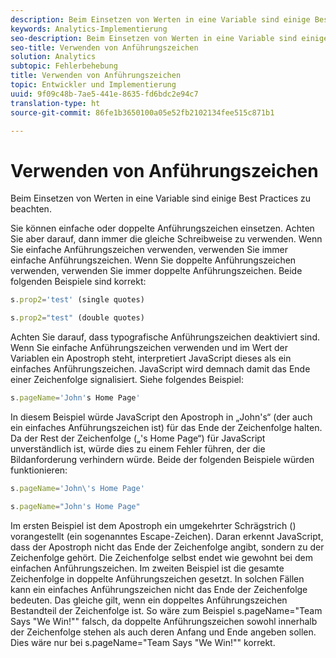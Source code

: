 ```yaml
---
description: Beim Einsetzen von Werten in eine Variable sind einige Best Practices zu beachten.
keywords: Analytics-Implementierung
seo-description: Beim Einsetzen von Werten in eine Variable sind einige Best Practices zu beachten.
seo-title: Verwenden von Anführungszeichen
solution: Analytics
subtopic: Fehlerbehebung
title: Verwenden von Anführungszeichen
topic: Entwickler und Implementierung
uuid: 9f09c48b-7ae5-441e-8635-fd6bdc2e94c7
translation-type: ht
source-git-commit: 86fe1b3650100a05e52fb2102134fee515c871b1

---
```



# Verwenden von Anführungszeichen

Beim Einsetzen von Werten in eine Variable sind einige Best Practices zu beachten.

Sie können einfache oder doppelte Anführungszeichen einsetzen. Achten Sie aber darauf, dann immer die gleiche Schreibweise zu verwenden. Wenn Sie einfache Anführungszeichen verwenden, verwenden Sie immer einfache Anführungszeichen. Wenn Sie doppelte Anführungszeichen verwenden, verwenden Sie immer doppelte Anführungszeichen. Beide folgenden Beispiele sind korrekt:

```js
s.prop2='test' (single quotes)
```

```js
s.prop2="test" (double quotes)
```

Achten Sie darauf, dass typografische Anführungszeichen deaktiviert sind. Wenn Sie einfache Anführungszeichen verwenden und im Wert der Variablen ein Apostroph steht, interpretiert JavaScript dieses als ein einfaches Anführungszeichen. JavaScript wird demnach damit das Ende einer Zeichenfolge signalisiert. Siehe folgendes Beispiel:

```js
s.pageName='John's Home Page'
```

In diesem Beispiel würde JavaScript den Apostroph in „John's“ (der auch ein einfaches Anführungszeichen ist) für das Ende der Zeichenfolge halten. Da der Rest der Zeichenfolge („'s Home Page“) für JavaScript unverständlich ist, würde dies zu einem Fehler führen, der die Bildanforderung verhindern würde. Beide der folgenden Beispiele würden funktionieren:

```js
s.pageName='John\'s Home Page'
```

```js
s.pageName="John's Home Page"
```

Im ersten Beispiel ist dem Apostroph ein umgekehrter Schrägstrich (\) vorangestellt (ein sogenanntes Escape-Zeichen). Daran erkennt JavaScript, dass der Apostroph nicht das Ende der Zeichenfolge angibt, sondern zu der Zeichenfolge gehört. Die Zeichenfolge selbst endet wie gewohnt bei dem einfachen Anführungszeichen. Im zweiten Beispiel ist die gesamte Zeichenfolge in doppelte Anführungszeichen gesetzt. In solchen Fällen kann ein einfaches Anführungszeichen nicht das Ende der Zeichenfolge bedeuten. Das gleiche gilt, wenn ein doppeltes Anführungszeichen Bestandteil der Zeichenfolge ist. So wäre zum Beispiel s.pageName="Team Says "We Win!"" falsch, da doppelte Anführungszeichen sowohl innerhalb der Zeichenfolge stehen als auch deren Anfang und Ende angeben sollen. Dies wäre nur bei s.pageName="Team Says \"We Win!\"" korrekt.
